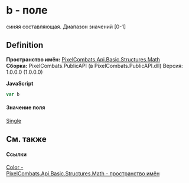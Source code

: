 # b - поле


синяя составляющая. Диапазон значений [0-1]



## Definition
**Пространство имён:** <a href="9a3afb53-d505-325f-0368-fcd870e41d3f">PixelCombats.Api.Basic.Structures.Math</a>  
**Сборка:** PixelCombats.PublicAPI (в PixelCombats.PublicAPI.dll) Версия: 1.0.0.0 (1.0.0.0)

**JavaScript**
``` JavaScript
var b
```



#### Значение поля
<a href="https://learn.microsoft.com/dotnet/api/system.single" target="_blank" rel="noopener noreferrer">Single</a>

## См. также


#### Ссылки
<a href="31c3a770-ecf5-ed0f-644d-99dda847c665">Color - </a>  
<a href="9a3afb53-d505-325f-0368-fcd870e41d3f">PixelCombats.Api.Basic.Structures.Math - пространство имён</a>  
